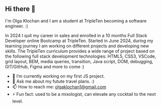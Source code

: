 ## Hi there 👋
I'm Olga Klochan and I am a student at TripleTen becoming a software engineer. :)


In 2024 I quit my career in sales and enrolled in a 10 months Full Stack Developer online Bootcamp at TripleTen. Started in June 2024, during my learning journey I am working on different projects and developing new skills. The TripleTen curriculum provides a wide range of project based on the following full stack development technologies: HTML5, CSS3, VSCode, grid layout, BEM, media queries, transition, Java script, DOM, debugging, GIT/GitHub, Figma and more to come :)



- 🔭 I’m currently working on my first JS project.
- 💬 Ask me about my futute travel plans. :)
- 📫 How to reach me: olgaklochan1@gmail.com
- ⚡ Fun fact: used to be a mixologist, can elevate any cocktail to the next level.

